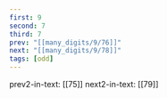 ```yaml
---
first: 9
second: 7
third: 7
prev: "[[many_digits/9/76]]"
next: "[[many_digits/9/78]]"
tags: [odd]
---
```

prev2-in-text: [[75]]
next2-in-text: [[79]]
